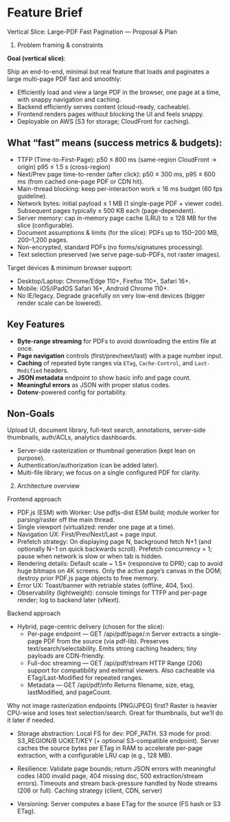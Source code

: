 # Feature Brief

Vertical Slice: Large-PDF Fast Pagination — Proposal & Plan

1) Problem framing & constraints

**Goal (vertical slice)**:

Ship an end-to-end, minimal but real feature that loads and paginates a large multi-page PDF fast and smoothly:

- Efficiently load and view a large PDF in the browser, one page at a time, with snappy navigation and caching.
- Backend efficiently serves content (cloud-ready, cacheable).
- Frontend renders pages without blocking the UI and feels snappy.
- Deployable on AWS (S3 for storage; CloudFront for caching).

## What “fast” means (success metrics & budgets):

- TTFP (Time-to-First-Page): p50 ≤ 800 ms (same-region CloudFront → origin) p95 ≤ 1.5 s (cross-region)
- Next/Prev page time-to-render (after click): p50 ≤ 300 ms, p95 ≤ 600 ms (from cached one-page PDF or CDN hit).
- Main-thread blocking: keep per-interaction work ≤ 16 ms budget (60 fps guideline).
- Network bytes: initial payload ≤ 1 MB (1 single-page PDF + viewer code). Subsequent pages typically ≤ 500 KB each (page-dependent).
- Server memory: cap in-memory page cache (LRU) to ≤ 128 MB for the slice (configurable).
- Document assumptions & limits (for the slice): PDFs up to 150–200 MB, 200–1,200 pages.
- Non-encrypted, standard PDFs (no forms/signatures processing).
- Text selection preserved (we serve page-sub-PDFs, not raster images).

Target devices & minimum browser support:

- Desktop/Laptop: Chrome/Edge 110+, Firefox 110+, Safari 16+.
- Mobile: iOS/iPadOS Safari 16+, Android Chrome 110+.
- No IE/legacy. Degrade gracefully on very low-end devices (bigger render scale can be lowered).

## Key Features

- **Byte-range streaming** for PDFs to avoid downloading the entire file at once.
- **Page navigation** controls (first/prev/next/last) with a page number input.
- **Caching** of repeated byte ranges via `ETag`, `Cache-Control`, and `Last-Modified` headers.
- **JSON metadata** endpoint to show basic info and page count.
- **Meaningful errors** as JSON with proper status codes.
- **Dotenv**-powered config for portability.

## Non-Goals

Upload UI, document library, full-text search, annotations, server-side thumbnails, auth/ACLs, analytics dashboards.

- Server-side rasterization or thumbnail generation (kept lean on purpose).
- Authentication/authorization (can be added later).
- Multi-file library; we focus on a single configured PDF for clarity.

2) Architecture overview

Frontend approach

- PDF.js (ESM) with Worker: Use pdfjs-dist ESM build; module worker for parsing/raster off the main thread.
- Single <canvas> viewport (virtualized: render one page at a time).
- Navigation UX: First/Prev/Next/Last + page input.
- Prefetch strategy:
  On displaying page N, background fetch N+1 (and optionally N−1 on quick backwards scroll).
  Prefetch concurrency = 1; pause when network is slow or when tab is hidden.
- Rendering details:
  Default scale ~ 1.5× (responsive to DPR); cap to avoid huge bitmaps on 4K screens.
  Only the active page’s canvas in the DOM; destroy prior PDF.js page objects to free memory.
- Error UX: Toast/banner with retriable states (offline, 404, 5xx).
- Observability (lightweight): console timings for TTFP and per-page render; log to backend later (vNext).

Backend approach

- Hybrid, page-centric delivery (chosen for the slice):
  - Per-page endpoint — GET /api/pdf/page/:n
    Server extracts a single-page PDF from the source (via pdf-lib).
    Preserves text/search/selectability.
    Emits strong caching headers; tiny payloads are CDN-friendly.
  - Full-doc streaming — GET /api/pdf/stream
    HTTP Range (206) support for compatibility and external viewers.
    Also cacheable via ETag/Last-Modified for repeated ranges.
  - Metadata — GET /api/pdf/info
    Returns filename, size, etag, lastModified, and pageCount.

Why not image rasterization endpoints (PNG/JPEG) first?
Raster is heavier CPU-wise and loses text selection/search. Great for thumbnails, but we’ll do it later if needed.

- Storage abstraction:
  Local FS for dev: PDF_PATH.
  S3 mode for prod: S3_REGION/B UCKET/KEY (+ optional S3-compatible endpoint).
  Server caches the source bytes per ETag in RAM to accelerate per-page extraction, with a configurable LRU cap (e.g., 128 MB).

- Resilience:
  Validate page bounds; return JSON errors with meaningful codes (400 invalid page, 404 missing doc, 500 extraction/stream errors).
  Timeouts and stream back-pressure handled by Node streams (206 or full).
  Caching strategy (client, CDN, server)

- Versioning:
  Server computes a base ETag for the source (FS hash or S3 ETag).